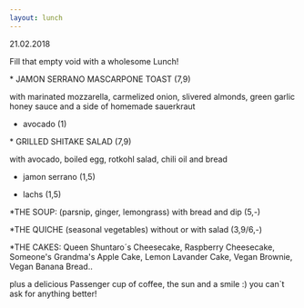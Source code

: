 ```yaml
---
layout: lunch
---
```


21.02.2018

Fill that empty void with a wholesome Lunch!

\* JAMON SERRANO MASCARPONE TOAST (7,9)

with marinated mozzarella, carmelized onion, slivered almonds, green garlic honey sauce and a side of homemade sauerkraut

+ avocado (1)

\* GRILLED SHITAKE SALAD (7,9)

with avocado, boiled egg, rotkohl salad, chili oil and bread

+ jamon serrano (1,5)

+ lachs (1,5)

\*THE SOUP: (parsnip, ginger, lemongrass) with bread and dip (5,-)

\*THE QUICHE (seasonal vegetables) without or with salad (3,9/6,-)

\*THE CAKES: Queen Shuntaro&acute;s Cheesecake, Raspberry Cheesecake, Someone's Grandma's Apple Cake, Lemon Lavander Cake, Vegan Brownie, Vegan Banana Bread..

plus a delicious Passenger cup of coffee, the sun and a smile :) you can`t ask for anything better!